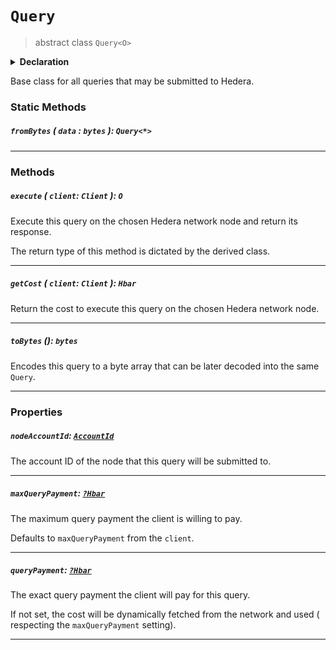 # `Query`

> abstract class `Query<O>`

<details>
<summary><b>Declaration</b></summary>

```typescript
abstract class Query<O> {
    static fromBytes(data: bytes): Query<*>;

    /* property */ nodeAccountId: AccountId;

    /* property */ queryPayment: ?Hbar;

    /* property */ maxQueryPayment: ?Hbar;

    toBytes(): bytes;

    getCost(client: Client): Hbar;

    execute(client: Client): O;
}
```

</details>

Base class for all queries that may be submitted to Hedera.

### Static Methods

##### `fromBytes` ( `data` : `bytes` ): `Query<*>`

---

### Methods

##### `execute` ( `client`: `Client` ): `O`

Execute this query on the chosen Hedera network node and return its response.

The return type of this method is dictated by the derived class.

---

##### `getCost` ( `client`: `Client` ): `Hbar`

Return the cost to execute this query on the chosen Hedera network node.

---

##### `toBytes` (): `bytes`

Encodes this query to a byte array that can be later decoded into the same `Query`.

---

### Properties

##### `nodeAccountId`: [`AccountId`](reference/AccountId.md)

The account ID of the node that this query will be submitted to.

---

##### `maxQueryPayment`: [`?Hbar`](reference/Hbar.md)

The maximum query payment the client is willing to pay.

Defaults to `maxQueryPayment` from the `client`.

---

##### `queryPayment`: [`?Hbar`](reference/Hbar.md)

The exact query payment the client will pay for this query.

If not set, the cost will be dynamically fetched from the network and used (
respecting the `maxQueryPayment` setting).

---
